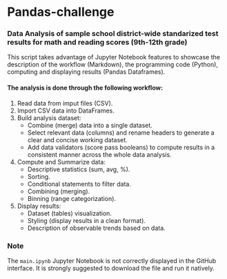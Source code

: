 # Pandas-challenge
### Data Analysis of sample school district-wide standarized test results for math and reading scores (9th-12th grade)

This script takes advantage of Jupyter Notebook features to showcase the description of the workflow (Markdown), the programming code (Python), computing and displaying results (Pandas Dataframes).

#### The analysis is done through the following workflow:
1. Read data from imput files (CSV).
2. Import CSV data into DataFrames.
3. Build analysis dataset:
   + Combine (merge) data into a single dataset.
   + Select relevant data (columns) and rename headers to generate a clear and concise working dataset.
   + Add data validators (score pass booleans) to compute results in a consistent manner across the whole data analysis.
4. Compute and Summarize data:
   + Descriptive statistics (sum, avg, %).
   + Sorting.
   + Conditional statements to filter data.
   + Combining (merging).
   + Binning (range categorization).
5. Display results:
   + Dataset (tables) visualization.
   + Styling (display results in a clean format).
   + Description of observable trends based on data.

### Note
The `main.ipynb` Jupyter Notebook is not correctly displayed in the GitHub interface. It is strongly suggested to download the file and run it natively.
